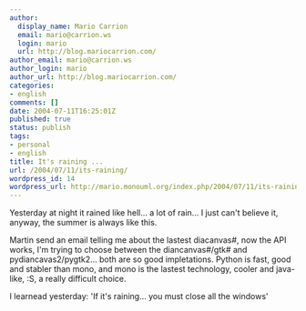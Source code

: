 ```yaml
---
author:
  display_name: Mario Carrion
  email: mario@carrion.ws
  login: mario
  url: http://blog.mariocarrion.com/
author_email: mario@carrion.ws
author_login: mario
author_url: http://blog.mariocarrion.com/
categories:
- english
comments: []
date: 2004-07-11T16:25:01Z
published: true
status: publish
tags:
- personal
- english
title: It's raining ...
url: /2004/07/11/its-raining/
wordpress_id: 14
wordpress_url: http://mario.monouml.org/index.php/2004/07/11/its-raining/
---
```


<div style="clear:both;"></div>
<p>Yesterday at night it rained like hell... a lot of rain... I just can't believe it, anyway, the summer is always like this.</p>
<p>
Martin send an email telling me about the lastest diacanvas#, now the API works, I'm trying to choose between the diancanvas#/gtk# and pydiancavas2/pygtk2... both are so good impletations. Python is fast, good and stabler than mono, and mono is the lastest technology, cooler and java-like, :S, a really difficult choice.</p>
<p>
I learnead yesterday: 'If it's raining... you must close all the windows'</p>
<div style="clear:both; padding-bottom: 0.25em;"></div>

